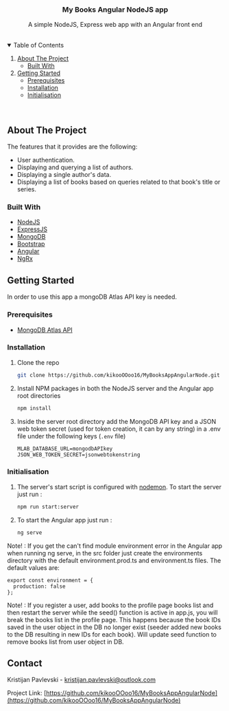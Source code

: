 <!-- PROJECT LOGO -->
<p align="center">
  <h3 align="center">My Books Angular NodeJS app</h3>

  <p align="center">
    A simple NodeJS, Express web app with an Angular front end
    <br />
  </p>
</p>
<br/>



<!-- TABLE OF CONTENTS -->
<details open="open">
  <summary>Table of Contents</summary>
  <ol>
    <li>
      <a href="#about-the-project">About The Project</a>
      <ul>
        <li><a href="#built-with">Built With</a></li>
      </ul>
    </li>
    <li>
      <a href="#getting-started">Getting Started</a>
      <ul>
        <li><a href="#prerequisites">Prerequisites</a></li>
        <li><a href="#installation">Installation</a></li>
        <li><a href="#initialisation">Initialisation</a></li>
      </ul>
    </li>
  </ol>
</details>
<br/>


<!-- ABOUT THE PROJECT -->
## About The Project

The features that it provides are the following:
* User authentication.
* Displaying and querying a list of authors.
* Displaying a single author's data.
* Displaying a list of books based on queries related to that book's title or series.

### Built With

* [NodeJS](https://nodejs.org/en/)
* [ExpressJS](https://expressjs.com/)
* [MongoDB](https://www.mongodb.com/cloud/atlas)
* [Bootstrap](https://getbootstrap.com)
* [Angular](https://angular.io/api/common/SlicePipe)
* [NgRx](https://ngrx.io/)


<!-- GETTING STARTED -->
## Getting Started

In order to use this app a mongoDB Atlas API key is needed.

### Prerequisites

* [MongoDB Atlas API](https://www.mongodb.com/cloud/atlas)

### Installation

1. Clone the repo
   ```sh
   git clone https://github.com/kikooOOoo16/MyBooksAppAngularNode.git
   ```
3. Install NPM packages in both the NodeJS server and the Angular app root directories
   ```sh
   npm install
   ```
4. Inside the server root directory add the MongoDB API key and a JSON web token secret (used for token creation, it can by any string) in a .env file under the following keys (`.env` file)
   ```JS
   MLAB_DATABASE_URL=mongodbAPIkey
   JSON_WEB_TOKEN_SECRET=jsonwebtokenstring
   ```
   
### Initialisation

1. The server's start script is configured with [nodemon](https://www.npmjs.com/package/nodemon). To start the server just run :
   ```sh
   npm run start:server
   ```
2. To start the Angular app just run  :
   ```sh
   ng serve
   ```
Note! : If you get the can't find module environment error in the Angular app when running ng serve, in the src folder just create the environments directory with the default environment.prod.ts and environment.ts files. The default values are: 
```TS
export const environment = {
  production: false
};
```

Note! : If you register a user, add books to the profile page books list and then restart the server while the seed() function is active in app.js, you will break the books list in the profile page. This happens because the book IDs saved in the user object in the DB no longer exist (seeder added new books to the DB resulting in new IDs for each book). Will update seed function to remove books list from user object in DB.
 
<!-- CONTACT -->
## Contact

Kristijan Pavlevski - kristijan.pavlevski@outlook.com

Project Link: [https://github.com/kikooOOoo16/MyBooksAppAngularNode](https://github.com/kikooOOoo16/MyBooksAppAngularNode)
